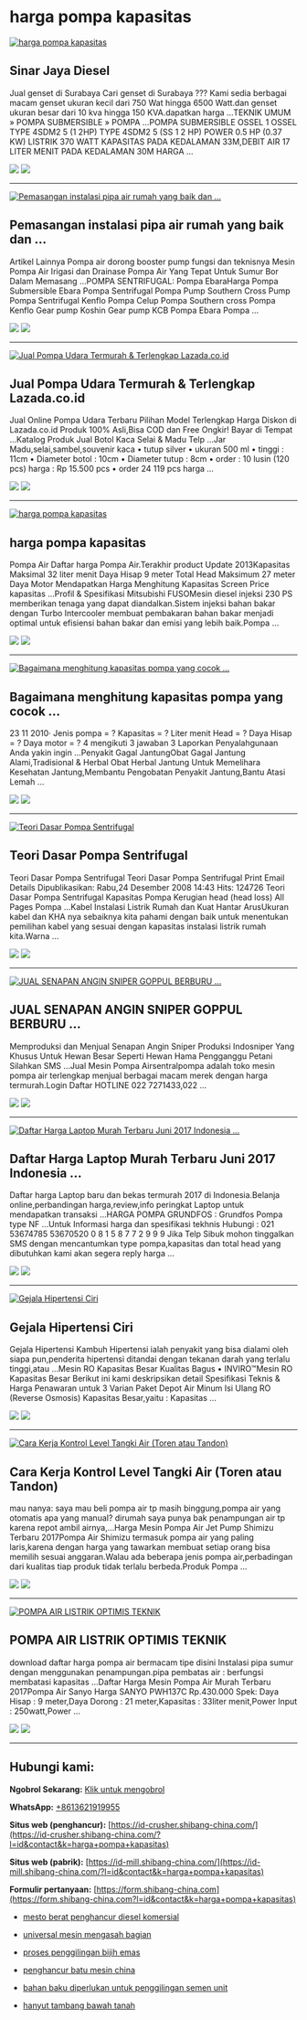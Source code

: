 # harga pompa kapasitas

<a href="https://swt.shibang-china.com/?l=id&img&k=harga+pompa+kapasitas" target="_blank">![harga pompa kapasitas](http://static.shibang-china.com/all-800x300/1186.jpg)</a>

## Sinar Jaya Diesel
Jual genset di Surabaya Cari genset di Surabaya ??? Kami sedia berbagai macam genset ukuran kecil dari 750 Wat hingga 6500 Watt.dan genset ukuran besar dari 10 kva hingga 150 KVA.dapatkan harga …TEKNIK UMUM » POMPA SUBMERSIBLE » POMPA …POMPA SUBMERSIBLE OSSEL 1 OSSEL TYPE 4SDM2 5 (1 2HP) TYPE 4SDM2 5 (SS 1 2 HP) POWER 0.5 HP (0.37 KW) LISTRIK 370 WATT KAPASITAS PADA KEDALAMAN 33M,DEBIT AIR 17 LITER MENIT PADA KEDALAMAN 30M HARGA …


<a href="https://whatsapp.shibangsoft.com/WhatsApp.php" target="_blank" title="WhatsApp">![](http://static.shibang-china.com/icon/whatsapp.png)</a> <a href="https://swt.shibang-china.com/?l=id&icon&k=harga+pompa+kapasitas" target="_blank">![](http://static.shibang-china.com/icon/chat-id.png)</a>

---

<a href="https://swt.shibang-china.com/?l=id&img&k=harga+pompa+kapasitas" target="_blank">![Pemasangan instalasi pipa air rumah yang baik dan …](http://static.shibang-china.com/all-800x300/579.jpg)</a>

## Pemasangan instalasi pipa air rumah yang baik dan …
Artikel Lainnya Pompa air dorong booster pump fungsi dan teknisnya Mesin Pompa Air Irigasi dan Drainase Pompa Air Yang Tepat Untuk Sumur Bor Dalam Memasang …POMPA SENTRIFUGAL: Pompa EbaraHarga Pompa Submersible Ebara Pompa Sentrifugal Pompa Pump Southern Cross Pump Pompa Sentrifugal Kenflo Pompa Celup Pompa Southern cross Pompa Kenflo Gear pump Koshin Gear pump KCB Pompa Ebara Pompa …


<a href="https://whatsapp.shibangsoft.com/WhatsApp.php" target="_blank" title="WhatsApp">![](http://static.shibang-china.com/icon/whatsapp.png)</a> <a href="https://swt.shibang-china.com/?l=id&icon&k=harga+pompa+kapasitas" target="_blank">![](http://static.shibang-china.com/icon/chat-id.png)</a>

---

<a href="https://swt.shibang-china.com/?l=id&img&k=harga+pompa+kapasitas" target="_blank">![Jual Pompa Udara Termurah & Terlengkap Lazada.co.id](http://static.shibang-china.com/all-800x300/946.jpg)</a>

## Jual Pompa Udara Termurah & Terlengkap Lazada.co.id
Jual Online Pompa Udara Terbaru Pilihan Model Terlengkap Harga Diskon di Lazada.co.id Produk 100% Asli,Bisa COD dan Free Ongkir! Bayar di Tempat …Katalog Produk Jual Botol Kaca Selai & Madu Telp …Jar Madu,selai,sambel,souvenir kaca • tutup silver • ukuran 500 ml • tinggi : 11cm • Diameter botol : 10cm • Diameter tutup : 8cm • order : 10 lusin (120 pcs) harga : Rp 15.500 pcs • order 24 119 pcs harga …


<a href="https://whatsapp.shibangsoft.com/WhatsApp.php" target="_blank" title="WhatsApp">![](http://static.shibang-china.com/icon/whatsapp.png)</a> <a href="https://swt.shibang-china.com/?l=id&icon&k=harga+pompa+kapasitas" target="_blank">![](http://static.shibang-china.com/icon/chat-id.png)</a>

---

<a href="https://swt.shibang-china.com/?l=id&img&k=harga+pompa+kapasitas" target="_blank">![harga pompa kapasitas](http://static.shibang-china.com/all-800x300/239.jpg)</a>

## harga pompa kapasitas
Pompa Air Daftar harga Pompa Air.Terakhir product Update 2013Kapasitas Maksimal 32 liter menit Daya Hisap 9 meter Total Head Maksimum 27 meter Daya Motor Mendapatkan Harga Menghitung Kapasitas Screen Price kapasitas …Profil & Spesifikasi Mitsubishi FUSOMesin diesel injeksi 230 PS memberikan tenaga yang dapat diandalkan.Sistem injeksi bahan bakar dengan Turbo Intercooler membuat pembakaran bahan bakar menjadi optimal untuk efisiensi bahan bakar dan emisi yang lebih baik.Pompa …


<a href="https://whatsapp.shibangsoft.com/WhatsApp.php" target="_blank" title="WhatsApp">![](http://static.shibang-china.com/icon/whatsapp.png)</a> <a href="https://swt.shibang-china.com/?l=id&icon&k=harga+pompa+kapasitas" target="_blank">![](http://static.shibang-china.com/icon/chat-id.png)</a>

---

<a href="https://swt.shibang-china.com/?l=id&img&k=harga+pompa+kapasitas" target="_blank">![Bagaimana menghitung kapasitas pompa yang cocok …](http://static.shibang-china.com/all-800x300/1432.jpg)</a>

## Bagaimana menghitung kapasitas pompa yang cocok …
23 11 2010· Jenis pompa = ? Kapasitas = ? Liter menit Head = ? Daya Hisap = ? Daya motor = ? 4 mengikuti 3 jawaban 3 Laporkan Penyalahgunaan Anda yakin ingin …Penyakit Gagal JantungObat Gagal Jantung Alami,Tradisional & Herbal Obat Herbal Jantung Untuk Memelihara Kesehatan Jantung,Membantu Pengobatan Penyakit Jantung,Bantu Atasi Lemah …


<a href="https://whatsapp.shibangsoft.com/WhatsApp.php" target="_blank" title="WhatsApp">![](http://static.shibang-china.com/icon/whatsapp.png)</a> <a href="https://swt.shibang-china.com/?l=id&icon&k=harga+pompa+kapasitas" target="_blank">![](http://static.shibang-china.com/icon/chat-id.png)</a>

---

<a href="https://swt.shibang-china.com/?l=id&img&k=harga+pompa+kapasitas" target="_blank">![Teori Dasar Pompa Sentrifugal](http://static.shibang-china.com/all-800x300/885.jpg)</a>

## Teori Dasar Pompa Sentrifugal
Teori Dasar Pompa Sentrifugal Teori Dasar Pompa Sentrifugal Print Email Details Dipublikasikan: Rabu,24 Desember 2008 14:43 Hits: 124726 Teori Dasar Pompa Sentrifugal Kapasitas Pompa Kerugian head (head loss) All Pages Pompa …Kabel Instalasi Listrik Rumah dan Kuat Hantar ArusUkuran kabel dan KHA nya sebaiknya kita pahami dengan baik untuk menentukan pemilihan kabel yang sesuai dengan kapasitas instalasi listrik rumah kita.Warna …


<a href="https://whatsapp.shibangsoft.com/WhatsApp.php" target="_blank" title="WhatsApp">![](http://static.shibang-china.com/icon/whatsapp.png)</a> <a href="https://swt.shibang-china.com/?l=id&icon&k=harga+pompa+kapasitas" target="_blank">![](http://static.shibang-china.com/icon/chat-id.png)</a>

---

<a href="https://swt.shibang-china.com/?l=id&img&k=harga+pompa+kapasitas" target="_blank">![JUAL SENAPAN ANGIN SNIPER GOPPUL BERBURU …](http://static.shibang-china.com/all-800x300/1346.jpg)</a>

## JUAL SENAPAN ANGIN SNIPER GOPPUL BERBURU …
Memproduksi dan Menjual Senapan Angin Sniper Produksi Indosniper Yang Khusus Untuk Hewan Besar Seperti Hewan Hama Pengganggu Petani Silahkan SMS …Jual Mesin Pompa Airsentralpompa adalah toko mesin pompa air terlengkap menjual berbagai macam merek dengan harga termurah.Login Daftar HOTLINE 022 7271433,022 …


<a href="https://whatsapp.shibangsoft.com/WhatsApp.php" target="_blank" title="WhatsApp">![](http://static.shibang-china.com/icon/whatsapp.png)</a> <a href="https://swt.shibang-china.com/?l=id&icon&k=harga+pompa+kapasitas" target="_blank">![](http://static.shibang-china.com/icon/chat-id.png)</a>

---

<a href="https://swt.shibang-china.com/?l=id&img&k=harga+pompa+kapasitas" target="_blank">![Daftar Harga Laptop Murah Terbaru Juni 2017 Indonesia …](http://static.shibang-china.com/all-800x300/779.jpg)</a>

## Daftar Harga Laptop Murah Terbaru Juni 2017 Indonesia …
Daftar harga Laptop baru dan bekas termurah 2017 di Indonesia.Belanja online,perbandingan harga,review,info peringkat Laptop untuk mendapatkan transaksi …HARGA POMPA GRUNDFOS : Grundfos Pompa type NF …Untuk Informasi harga dan spesifikasi tekhnis Hubungi : 021 53674785 53670520 0 8 1 5 8 7 7 2 9 9 9 Jika Telp Sibuk mohon tinggalkan SMS dengan mencantumkan type pompa,kapasitas dan total head yang dibutuhkan kami akan segera reply harga …


<a href="https://whatsapp.shibangsoft.com/WhatsApp.php" target="_blank" title="WhatsApp">![](http://static.shibang-china.com/icon/whatsapp.png)</a> <a href="https://swt.shibang-china.com/?l=id&icon&k=harga+pompa+kapasitas" target="_blank">![](http://static.shibang-china.com/icon/chat-id.png)</a>

---

<a href="https://swt.shibang-china.com/?l=id&img&k=harga+pompa+kapasitas" target="_blank">![Gejala Hipertensi Ciri](http://static.shibang-china.com/all-800x300/557.jpg)</a>

## Gejala Hipertensi Ciri
Gejala Hipertensi Kambuh Hipertensi ialah penyakit yang bisa dialami oleh siapa pun,penderita hipertensi ditandai dengan tekanan darah yang terlalu tinggi,atau …Mesin RO Kapasitas Besar Kualitas Bagus • INVIRO™Mesin RO Kapasitas Besar Berikut ini kami deskripsikan detail Spesifikasi Teknis & Harga Penawaran untuk 3 Varian Paket Depot Air Minum Isi Ulang RO (Reverse Osmosis) Kapasitas Besar,yaitu : Kapasitas …


<a href="https://whatsapp.shibangsoft.com/WhatsApp.php" target="_blank" title="WhatsApp">![](http://static.shibang-china.com/icon/whatsapp.png)</a> <a href="https://swt.shibang-china.com/?l=id&icon&k=harga+pompa+kapasitas" target="_blank">![](http://static.shibang-china.com/icon/chat-id.png)</a>

---

<a href="https://swt.shibang-china.com/?l=id&img&k=harga+pompa+kapasitas" target="_blank">![Cara Kerja Kontrol Level Tangki Air (Toren atau Tandon)](http://static.shibang-china.com/all-800x300/488.jpg)</a>

## Cara Kerja Kontrol Level Tangki Air (Toren atau Tandon)
mau nanya: saya mau beli pompa air tp masih binggung,pompa air yang otomatis apa yang manual? dirumah saya punya bak penampungan air tp karena repot ambil airnya,…Harga Mesin Pompa Air Jet Pump Shimizu Terbaru 2017Pompa Air Shimizu termasuk pompa air yang paling laris,karena dengan harga yang tawarkan membuat setiap orang bisa memilih sesuai anggaran.Walau ada beberapa jenis pompa air,perbadingan dari kualitas tiap produk tidak terlalu berbeda.Produk Pompa …


<a href="https://whatsapp.shibangsoft.com/WhatsApp.php" target="_blank" title="WhatsApp">![](http://static.shibang-china.com/icon/whatsapp.png)</a> <a href="https://swt.shibang-china.com/?l=id&icon&k=harga+pompa+kapasitas" target="_blank">![](http://static.shibang-china.com/icon/chat-id.png)</a>

---

<a href="https://swt.shibang-china.com/?l=id&img&k=harga+pompa+kapasitas" target="_blank">![POMPA AIR LISTRIK OPTIMIS TEKNIK](http://static.shibang-china.com/all-800x300/94.jpg)</a>

## POMPA AIR LISTRIK OPTIMIS TEKNIK
download daftar harga pompa air bermacam tipe disini Instalasi pipa sumur dengan menggunakan penampungan.pipa pembatas air : berfungsi membatasi kapasitas …Daftar Harga Mesin Pompa Air Murah Terbaru 2017Pompa Air Sanyo Harga SANYO PWH137C Rp.430.000 Spek: Daya Hisap : 9 meter,Daya Dorong : 21 meter,Kapasitas : 33liter menit,Power Input : 250watt,Power …


<a href="https://whatsapp.shibangsoft.com/WhatsApp.php" target="_blank" title="WhatsApp">![](http://static.shibang-china.com/icon/whatsapp.png)</a> <a href="https://swt.shibang-china.com/?l=id&icon&k=harga+pompa+kapasitas" target="_blank">![](http://static.shibang-china.com/icon/chat-id.png)</a>

---
## Hubungi kami:

**Ngobrol Sekarang:** [Klik untuk mengobrol](https://swt.shibang-china.com?l=id&contact&k=harga+pompa+kapasitas)

**WhatsApp:**  [+8613621919955](https://whatsapp.shibangsoft.com/WhatsApp.php)

**Situs web (penghancur):** [https://id-crusher.shibang-china.com/](https://id-crusher.shibang-china.com/?l=id&contact&k=harga+pompa+kapasitas)

**Situs web (pabrik):** [https://id-mill.shibang-china.com/](https://id-mill.shibang-china.com/?l=id&contact&k=harga+pompa+kapasitas)

**Formulir pertanyaan:** [https://form.shibang-china.com](https://form.shibang-china.com?l=id&contact&k=harga+pompa+kapasitas)

* [mesto berat penghancur diesel komersial](../39/mesto%20berat%20penghancur%20diesel%20komersial.md)

* [universal mesin mengasah bagian](../39/universal%20mesin%20mengasah%20bagian.md)

* [proses penggilingan bijih emas](../40/proses%20penggilingan%20bijih%20emas.md)

* [penghancur batu mesin china](../32/penghancur%20batu%20mesin%20china.md)

* [bahan baku diperlukan untuk penggilingan semen unit](../37/bahan%20baku%20diperlukan%20untuk%20penggilingan%20semen%20unit.md)

* [hanyut tambang bawah tanah](../38/hanyut%20tambang%20bawah%20tanah.md)